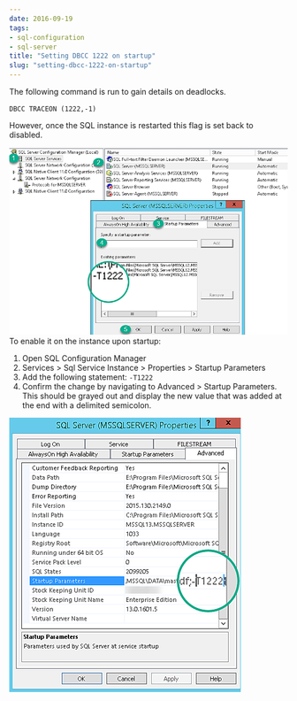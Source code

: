 ```yaml
---
date: 2016-09-19
tags:
- sql-configuration
- sql-server
title: "Setting DBCC 1222 on startup"
slug: "setting-dbcc-1222-on-startup"
---
```


The following command is run to gain details on deadlocks.

    DBCC TRACEON (1222,-1)

However, once the SQL instance is restarted this flag is set back to disabled.

![Where to setup the startup trace parameter](images/2016-08-30_09-57-20.png)
To enable it on the instance upon startup:

1.  Open SQL Configuration Manager
2.  Services > Sql Service Instance > Properties > Startup Parameters
3.  Add the following statement: `-T1222`
4.  Confirm the change by navigating to Advanced > Startup Parameters. This should be grayed out and display the new value that was added at the end with a delimited semicolon.

![Startup Properties Setting for Confirmation](images/2016-08-30_09-58-08.png)
